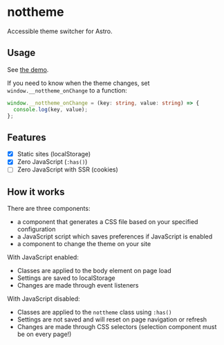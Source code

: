 # nottheme

Accessible theme switcher for Astro.

## Usage

See [the demo](https://github.com/NotNite/nottheme/blob/main/demo/ssg/src/layout.astro).

If you need to know when the theme changes, set `window.__nottheme_onChange` to a function:

```ts
window.__nottheme_onChange = (key: string, value: string) => {
  console.log(key, value);
};
```

## Features

- [x] Static sites (localStorage)
- [x] Zero JavaScript (`:has()`)
- [ ] Zero JavaScript with SSR (cookies)

## How it works

There are three components:

- a component that generates a CSS file based on your specified configuration
- a JavaScript script which saves preferences if JavaScript is enabled
- a component to change the theme on your site

With JavaScript enabled:

- Classes are applied to the body element on page load
- Settings are saved to localStorage
- Changes are made through event listeners

With JavaScript disabled:

- Classes are applied to the `nottheme` class using `:has()`
- Settings are not saved and will reset on page navigation or refresh
- Changes are made through CSS selectors (selection component must be on every page!)
